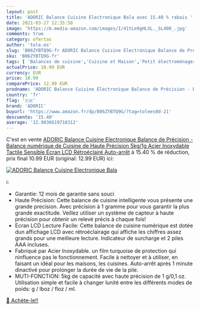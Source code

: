 ```yaml
---
layout: post
title: 'ADORIC Balance Cuisine Electronique Bala avec 15.40 % rabais '
date: 2021-03-27 12:35:58
image: 'https://m.media-amazon.com/images/I/41tLe9gHLSL._SL400_.jpg'
comments: true
category: ofertas
author: 'tole.es'
slug: 'B06ZYBTQ9G-fr ADORIC Balance Cuisine Electronique Balance de Précision -...'
sku: 'B06ZYBTQ9G-fr'
tags: [ 'Balances de cuisine','Cuisine et Maison','Petit électroménager','adoric', ]
actualPrice: 10.99 EUR
currency: EUR
price: 10.99
comparePrice: 12.99 EUR
prodname: 'ADORIC Balance Cuisine Electronique Balance de Précision - Balance numérique de Cuisine de Haute Précision  5kg/1g  Acier Inoxydable Tactile Sensible Écran LCD Rétroéclairé Auto-arrêt'
country: 'fr'
flag: '🇫🇷'
brand: 'ADORIC'
buyurl: 'https://www.amazon.fr/dp/B06ZYBTQ9G/?tag=tolees0d-21'
descuento: '15.40'
average: '12.9836619718312'
---
```


C'est en vente [ADORIC Balance Cuisine Electronique Balance de Précision - Balance numérique de Cuisine de Haute Précision  5kg/1g  Acier Inoxydable Tactile Sensible Écran LCD Rétroéclairé Auto-arrêt](https://www.amazon.fr/dp/B06ZYBTQ9G/?tag=tolees0d-21)  à  15.40 % de réduction, prix final  10.99 EUR (original: 12.99 EUR) ici:

[![ADORIC Balance Cuisine Electronique Bala](https://m.media-amazon.com/images/I/41tLe9gHLSL._SL400_.jpg)](https://www.amazon.fr/dp/B06ZYBTQ9G/?tag=tolees0d-21)

ℹ️:

- Garantie: 12 mois de garantie sans souci
- Haute Précision: Cette balance de cuisine intelligente vous présente une grande precision. Avec précision à 1 gramme pour vous garantir la plus grande exactitude. Veillez utiliser un système de capteur à haute précision pour obtenir un relevé précis à chaque fois!
- Ecran LCD Lecture Facile: Cette balance de cuisine numérique est dotée dun affichage LCD avec rétroéclairage qui affiche les chiffres assez grands pour une meilleure lecture. Indicateur de surcharge et 2 piles AAA incluses.
- Fabriqué par Acier Inoxydable. un film turquoise de protection qui ninfluence pas le fonctionnement. Facile à nettoyer et à utiliser, en faisant un idéal pour les maisons, les cuisines. Auto-arrêt après 1 minute dinactivé pour prolonger la durée de vie de la pile.
- MUTI-FONCTION: 5kg de capacité avec haute précision de 1 g/0,1 oz. Utilisation simple et facile à changer lunité entre les différents modes de poids: g / lboz / floz / ml.

[🛒 Achète-le!!](https://www.amazon.fr/dp/B06ZYBTQ9G/?tag=tolees0d-21)
